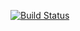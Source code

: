 [![Build Status](http://pi4.chux.net:9999/jenkins/job/CHUX/job/CompSci/job/puzzles/job/pzl-permutations/badge/icon)](http://pi4.chux.net:9999/jenkins/job/CHUX/job/CompSci/job/puzzles/job/pzl-permutations/)